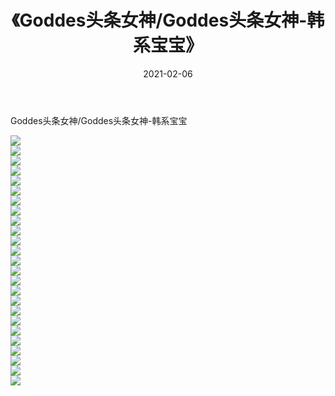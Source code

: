 ﻿---
layout: post
title:  《Goddes头条女神/Goddes头条女神-韩系宝宝》
date:   2021-02-06
img: http://img.660000.xyz/Sharelink/网络美图/2021/Goddes头条女神/Goddes头条女神-韩系宝宝/000.jpg
categories: [美女, 清纯, 唯美]
---

Goddes头条女神/Goddes头条女神-韩系宝宝

 ![](http://img.660000.xyz/Sharelink/网络美图/2021/Goddes头条女神/Goddes头条女神-韩系宝宝/001.jpg) <br>![](http://img.660000.xyz/Sharelink/网络美图/2021/Goddes头条女神/Goddes头条女神-韩系宝宝/002.jpg) <br>![](http://img.660000.xyz/Sharelink/网络美图/2021/Goddes头条女神/Goddes头条女神-韩系宝宝/003.jpg) <br>![](http://img.660000.xyz/Sharelink/网络美图/2021/Goddes头条女神/Goddes头条女神-韩系宝宝/004.jpg) <br>![](http://img.660000.xyz/Sharelink/网络美图/2021/Goddes头条女神/Goddes头条女神-韩系宝宝/005.jpg) <br>![](http://img.660000.xyz/Sharelink/网络美图/2021/Goddes头条女神/Goddes头条女神-韩系宝宝/006.jpg) <br>![](http://img.660000.xyz/Sharelink/网络美图/2021/Goddes头条女神/Goddes头条女神-韩系宝宝/007.jpg) <br>![](http://img.660000.xyz/Sharelink/网络美图/2021/Goddes头条女神/Goddes头条女神-韩系宝宝/008.jpg) <br>![](http://img.660000.xyz/Sharelink/网络美图/2021/Goddes头条女神/Goddes头条女神-韩系宝宝/009.jpg) <br>![](http://img.660000.xyz/Sharelink/网络美图/2021/Goddes头条女神/Goddes头条女神-韩系宝宝/010.jpg) <br>![](http://img.660000.xyz/Sharelink/网络美图/2021/Goddes头条女神/Goddes头条女神-韩系宝宝/011.jpg) <br>![](http://img.660000.xyz/Sharelink/网络美图/2021/Goddes头条女神/Goddes头条女神-韩系宝宝/012.jpg) <br>![](http://img.660000.xyz/Sharelink/网络美图/2021/Goddes头条女神/Goddes头条女神-韩系宝宝/013.jpg) <br>![](http://img.660000.xyz/Sharelink/网络美图/2021/Goddes头条女神/Goddes头条女神-韩系宝宝/014.jpg) <br>![](http://img.660000.xyz/Sharelink/网络美图/2021/Goddes头条女神/Goddes头条女神-韩系宝宝/015.jpg) <br>![](http://img.660000.xyz/Sharelink/网络美图/2021/Goddes头条女神/Goddes头条女神-韩系宝宝/016.jpg) <br>![](http://img.660000.xyz/Sharelink/网络美图/2021/Goddes头条女神/Goddes头条女神-韩系宝宝/017.jpg) <br>![](http://img.660000.xyz/Sharelink/网络美图/2021/Goddes头条女神/Goddes头条女神-韩系宝宝/018.jpg) <br>![](http://img.660000.xyz/Sharelink/网络美图/2021/Goddes头条女神/Goddes头条女神-韩系宝宝/019.jpg) <br>![](http://img.660000.xyz/Sharelink/网络美图/2021/Goddes头条女神/Goddes头条女神-韩系宝宝/020.jpg) <br>![](http://img.660000.xyz/Sharelink/网络美图/2021/Goddes头条女神/Goddes头条女神-韩系宝宝/021.jpg) <br>![](http://img.660000.xyz/Sharelink/网络美图/2021/Goddes头条女神/Goddes头条女神-韩系宝宝/022.jpg) <br>![](http://img.660000.xyz/Sharelink/网络美图/2021/Goddes头条女神/Goddes头条女神-韩系宝宝/023.jpg) <br>![](http://img.660000.xyz/Sharelink/网络美图/2021/Goddes头条女神/Goddes头条女神-韩系宝宝/024.jpg) <br>![](http://img.660000.xyz/Sharelink/网络美图/2021/Goddes头条女神/Goddes头条女神-韩系宝宝/025.jpg) <br>